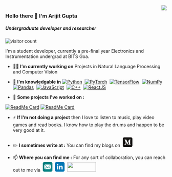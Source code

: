 
<a href="#">
<img align="right" src="https://github-readme-stats.vercel.app/api?username=arijitgupta42&show_icons=true alt="tuvovan"&title_color=ffff00&icon_color=ffff00 />
<!--<img align ="right" src ="https://data.typeracer.com/misc/badge?user=arijitgupta42"/>-->
</a>                                                                                                                       
                                                                                                                       

### Hello there 👋 I'm Arijit Gupta
##### Undergraduate developer and researcher

<!--![Hits](https://hitcounter.pythonanywhere.com/count/tag.svg?url=https%3A%2F%2Fgithub.com%2Farijitgupta42%2Farijitgupta42%2Fblob%2Fmaster%2FREADME.md) -->

![visitor count](https://arijitgupta42-visitor-badge.glitch.me/badge?page_id=arijitgupta42/arijigupta42)

I'm a student developer, currently a pre-final year Electronics and Instrumentation undergrad at BITS Goa.

- 👨‍💻 **I’m currently working on** Projects in Natural Language Processing and Computer Vision

- 💬 **I'm knowledgable in** [<img title="Python" src="https://img.shields.io/badge/-Python-333?style=flat-square&logo=Python&logoColor=fff">](https://github.com/arijitgupta42/)
&nbsp;[<img title="PyTorch" src="https://img.shields.io/badge/-PyTorch-e34f26?style=flat-square&logo=PyTorch&logoColor=fff">](https://github.com/arijitgupta42/)
&nbsp;[<img title="TensorFlow" src="https://img.shields.io/badge/-TensorFlow-e5cd1c?style=flat-square&logo=TensorFlow&logoColor=fff">](https://github.com/arijitgupta42/)
&nbsp;[<img title="NumPy" src="https://img.shields.io/badge/-NumPy-8f36bf?style=flat-square&logo=NumPy&logoColor=fff">](https://github.com/arijitgupta42/)
[<img title="Pandas" src="https://img.shields.io/badge/-Pandas-cc8843?style=flat-square&logo=Pandas&logoColor=fff">](https://github.com/arijitgupta42/)
&nbsp;[<img title="JavaScript" src="https://img.shields.io/badge/-JavaScript-251fe0?style=flat-square&logo=JavaScript&logoColor=fff">](https://github.com/arijitgupta42/)
&nbsp;[<img title="C++" src="https://img.shields.io/badge/-C/C++-1bb596?style=flat-square&logo=C&logoColor=fff">](https://github.com/arijitgupta42/)
&nbsp;[<img title="ReactJS" src="https://img.shields.io/badge/ReactJS-23b51b?style=flat-square&logo=React&logoColor=fff">](https://github.com/arijitgupta42/)


- 🔭 **Some projects I've worked on :** 

[![ReadMe Card](https://github-readme-stats.vercel.app/api/pin/?username=arijitgupta42&repo=Rasoee)](https://github.com/arijitgupta42/Rasoee)
[![ReadMe Card](https://github-readme-stats.vercel.app/api/pin/?username=arijitgupta42&repo=ChainVoter)](https://github.com/arijitgupta42/ChainVoter)

- ⚡ **If I'm not doing a project** then I love to listen to music, play video games and read books. I know how to play the drums and happen to be very good at it.

- ✏️ **I sometimes write at :** You can find my blogs on &nbsp;[<img src="https://github.com/edent/SuperTinyIcons/blob/master/images/svg/medium.svg" width="30" height="30">](https://medium.com/@arijitgupta42)

- 📫 **Where you can find me :** For any sort of collaboration, you can reach out to me via &nbsp;[<img src="https://github.com/edent/SuperTinyIcons/blob/master/images/svg/email.svg" width="30" height="30">](mailto:arijitgupta2000@gail.com)&nbsp;&nbsp;[<img src="https://github.com/edent/SuperTinyIcons/blob/master/images/svg/linkedin.svg" width="30" height="30">](https://www.linkedin.com/in/arijitgupta42/)&nbsp;&nbsp;[<img src="https://www.kaggle.com/static/images/site-logo.png" width="90" height="30">](https://www.kaggle.com/synysterjeet)


<!-- The rights to all the logos used in this belong to their original owners -->
